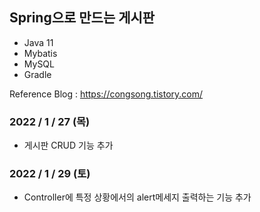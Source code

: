 ## Spring으로 만드는 게시판

- Java 11 
- Mybatis 
- MySQL
- Gradle

Reference Blog : https://congsong.tistory.com/

### 2022 / 1 / 27 (목)
- 게시판 CRUD 기능 추가

### 2022 / 1 / 29 (토)
- Controller에 특정 상황에서의 alert메세지 출력하는 기능 추가